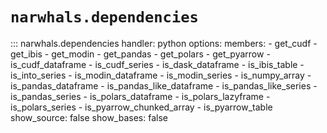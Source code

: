 # `narwhals.dependencies`

::: narwhals.dependencies
    handler: python
    options:
      members:
        - get_cudf
        - get_ibis
        - get_modin
        - get_pandas
        - get_polars
        - get_pyarrow
        - is_cudf_dataframe
        - is_cudf_series
        - is_dask_dataframe
        - is_ibis_table
        - is_into_series
        - is_modin_dataframe
        - is_modin_series
        - is_numpy_array
        - is_pandas_dataframe
        - is_pandas_like_dataframe
        - is_pandas_like_series
        - is_pandas_series
        - is_polars_dataframe
        - is_polars_lazyframe
        - is_polars_series
        - is_pyarrow_chunked_array
        - is_pyarrow_table
      show_source: false
      show_bases: false
